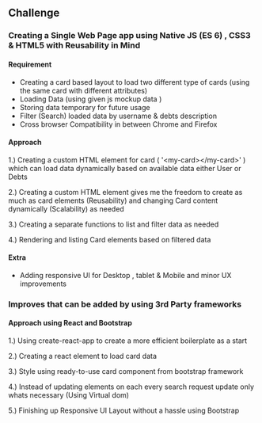 ## Challenge 

### Creating a Single Web Page app using Native JS (ES 6) , CSS3 & HTML5 with Reusability in Mind

#### Requirement

* Creating a card based layout to load two different type of cards (using the same card with different attributes)
* Loading Data (using given js mockup data ) 
* Storing data temporary for future usage 
* Filter (Search) loaded data by username & debts description 
* Cross browser Compatibility in between Chrome and Firefox 

#### Approach

1.) Creating a custom HTML element for card ( '\<my-card>\</my-card>' ) which can load data dynamically based on available data either User or Debts 

2.) Creating a custom HTML element gives me the freedom to create as much as card elements (Reusability) and changing Card content dynamically (Scalability) as needed

3.) Creating a separate functions to list and filter data as needed 

4.) Rendering and listing Card elements based on filtered data

#### Extra 

* Adding responsive UI for Desktop , tablet & Mobile and minor UX improvements 

### Improves that can be added by using 3rd Party frameworks

#### Approach using React and Bootstrap 

1.) Using create-react-app to create a more efficient boilerplate as a start 

2.) Creating a react element to load card data

3.) Style using ready-to-use card component from bootstrap framework

4.) Instead of updating elements on each every search request update only whats necessary  (Using Virtual dom)

5.) Finishing up Responsive UI Layout without a hassle using Bootstrap
